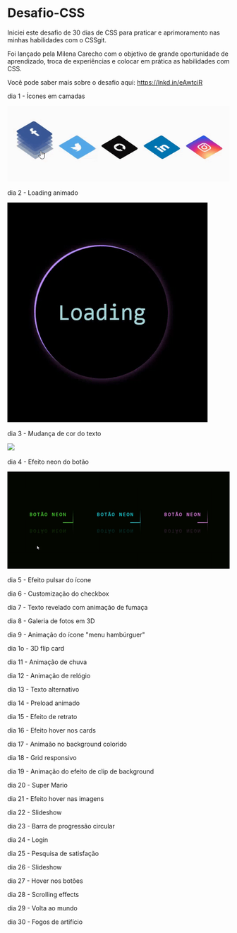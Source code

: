# Desafio-CSS

Iniciei este desafio de 30 dias de CSS para praticar e aprimoramento nas minhas habilidades com o CSSgit.

Foi lançado pela Milena Carecho com o objetivo de grande oportunidade de aprendizado, troca de experiências e colocar em prática as habilidades com CSS.

Você pode saber mais sobre o desafio aqui:
https://lnkd.in/eAwtciR

dia 1 - Ícones em camadas

![](./Gifs/dia1.gif)

dia 2 - Loading animado

![](./Gifs/dia2.gif)

dia 3 - Mudança de cor do texto

![](./Gifs/dia3.gif)

dia 4 - Efeito neon do botão

![](./Gifs/dia4.gif)

dia 5 - Efeito pulsar do ícone

dia 6 - Customização do checkbox

dia 7 - Texto revelado com animação de fumaça

dia 8 - Galeria de fotos em 3D

dia 9 - Animação do ícone "menu hambúrguer"

dia 1o - 3D flip card

dia 11 - Animação de chuva

dia 12 - Animação de relógio

dia 13 - Texto alternativo

dia 14 - Preload animado

dia 15 - Efeito de retrato

dia 16 - Efeito hover nos cards

dia 17 - Animaão no background colorido

dia 18 - Grid responsivo

dia 19 - Animação do efeito de clip de background

dia 20 - Super Mario

dia 21 - Efeito hover nas imagens

dia 22 - Slideshow

dia 23 - Barra de progressão circular

dia 24 - Login

dia 25 - Pesquisa de satisfação

dia 26 - Slideshow

dia 27 - Hover nos botões

dia 28 - Scrolling effects

dia 29 - Volta ao mundo

dia 30 - Fogos de artifício
